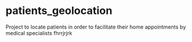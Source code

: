 # patients_geolocation
Project to locate patients in order to facilitate their home appointments by medical specialists
fhrrjrjrk
